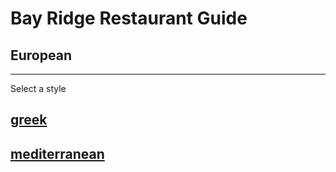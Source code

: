 # Bay Ridge Restaurant Guide
## European
---
Select a style
## [greek](greek.md)

## [mediterranean](mediterranean.md)